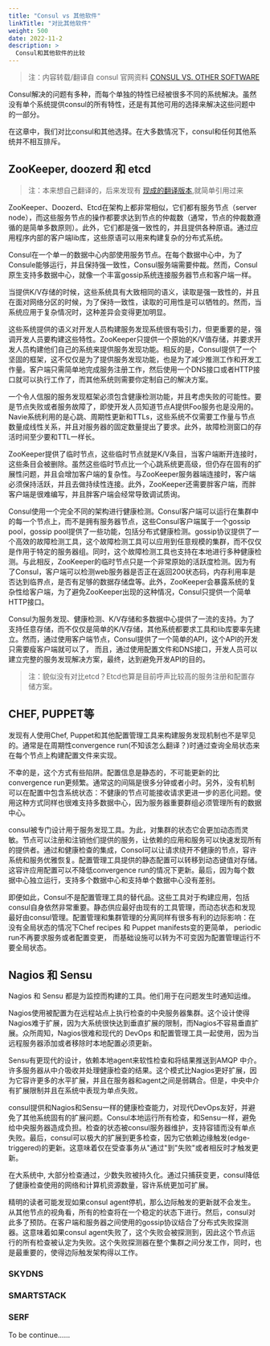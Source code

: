 ```yaml
---
title: "Consul vs 其他软件"
linkTitle: "对比其他软件"
weight: 500
date: 2022-11-2
description: >
  Consul和其他软件的比较
---
```






> 注：内容转载/翻译自 consul 官网资料 [CONSUL VS. OTHER SOFTWARE](https://www.consul.io/intro/vs/index.html)

Consul解决的问题有多种，而每个单独的特性已经被很多不同的系统解决。虽然没有单个系统提供consul的所有特性，还是有其他可用的选择来解决这些问题中的一部分。

在这章中，我们对比consul和其他选择。在大多数情况下，consul和任何其他系统并不相互排斥。

## ZooKeeper, doozerd 和 etcd

> 注：本来想自己翻译的，后来发现有 [现成的翻译版本](http://dockone.io/article/300),就简单引用过来

ZooKeeper、Doozerd、Etcd在架构上都非常相似，它们都有服务节点（server node），而这些服务节点的操作都要求达到节点的仲裁数（通常，节点的仲裁数遵循的是简单多数原则）。此外，它们都是强一致性的，并且提供各种原语。通过应用程序内部的客户端lib库，这些原语可以用来构建复杂的分布式系统。

Consul在一个单一的数据中心内部使用服务节点。在每个数据中心中，为了Consule能够运行，并且保持强一致性，Consul服务端需要仲裁。然而，Consul原生支持多数据中心，就像一个丰富gossip系统连接服务器节点和客户端一样。

当提供K/V存储的时候，这些系统具有大致相同的语义，读取是强一致性的，并且在面对网络分区的时候，为了保持一致性，读取的可用性是可以牺牲的。然而，当系统应用于复杂情况时，这种差异会变得更加明显。

这些系统提供的语义对开发人员构建服务发现系统很有吸引力，但更重要的是，强调开发人员要构建这些特性。ZooKeeper只提供一个原始的K/V值存储，并要求开发人员构建他们自己的系统来提供服务发现功能。相反的是，Consul提供了一个坚固的框架，这不仅仅是为了提供服务发现功能，也是为了减少推测工作和开发工作量。客户端只需简单地完成服务注册工作，然后使用一个DNS接口或者HTTP接口就可以执行工作了，而其他系统则需要你定制自己的解决方案。

一个令人信服的服务发现框架必须包含健康检测功能，并且考虑失败的可能性。要是节点失败或者服务故障了，即使开发人员知道节点A提供Foo服务也是没用的。Navie系统利用的是心跳、周期性更新和TTLs，这些系统不仅需要工作量与节点数量成线性关系，并且对服务器的固定数量提出了要求。此外，故障检测窗口的存活时间至少要和TTL一样长。

ZooKeeper提供了临时节点，这些临时节点就是K/V条目，当客户端断开连接时，这些条目会被删除。虽然这些临时节点比一个心跳系统更高级，但仍存在固有的扩展性问题，并且会增加客户端的复杂性。与ZooKeeper服务器端连接时，客户端必须保持活跃，并且去做持续性连接。此外，ZooKeeper还需要胖客户端，而胖客户端是很难编写，并且胖客户端会经常导致调试质询。

Consul使用一个完全不同的架构进行健康检测。Consul客户端可以运行在集群中的每一个节点上，而不是拥有服务器节点，这些Consul客户端属于一个gossip pool，gossip pool提供了一些功能，包括分布式健康检测。gossip协议提供了一个高效的故障检测工具，这个故障检测工具可以应用到任意规模的集群，而不仅仅是作用于特定的服务器组。同时，这个故障检测工具也支持在本地进行多种健康检测。与此相反，ZooKeeper的临时节点只是一个非常原始的活跃度检测。因为有了Consul，客户端可以检测web服务器是否正在返回200状态码，内存利用率是否达到临界点，是否有足够的数据存储盘等。此外，ZooKeeper会暴露系统的复杂性给客户端，为了避免ZooKeeper出现的这种情况，Consul只提供一个简单HTTP接口。

Consul为服务发现、健康检测、K/V存储和多数据中心提供了一流的支持。为了支持任意存储，而不仅仅是简单的K/V存储，其他系统都要求工具和lib库要率先建立。然而，通过使用客户端节点，Consul提供了一个简单的API，这个API的开发只需要瘦客户端就可以了， 而且，通过使用配置文件和DNS接口，开发人员可以建立完整的服务发现解决方案，最终，达到避免开发API的目的。

> 注：貌似没有对比etcd？Etcd也算是目前呼声比较高的服务注册和配置存储方案。

## CHEF, PUPPET等

发现有人使用Chef, Puppet和其他配置管理工具来构建服务发现机制也不是罕见的。通常是在周期性convergence run(不知该怎么翻译？)时通过查询全局状态来在每个节点上构建配置文件来实现。

不幸的是，这个方式有些陷阱。配置信息是静态的，不可能更新的比convergence run更频繁。通常这的间隔是很多分钟或者小时。另外，没有机制可以在配置中包含系统状态：不健康的节点可能接收请求更进一步的恶化问题。使用这种方式同样也很难支持多数据中心，因为服务器重要群组必须管理所有的数据中心。

consul被专门设计用于服务发现工具。为此，对集群的状态它会更加动态而灵敏。节点可以注册和注销他们提供的服务，让依赖的应用和服务可以快速发现所有的提供者。通过和健康检查的集成，Consol可以让请求绕开不健康的节点，容许系统和服务优雅恢复。配置管理工具提供的静态配置可以转移到动态键值对存储。这容许应用配置可以不降低convergence run的情况下更新。最后，因为每个数据中心独立运行，支持多个数据中心和支持单个数据中心没有差别。

即便如此，Consul不是配置管理工具的替代品。这些工具对于构建应用，包括consul自身依然非常重要。静态供应最好由现有的工具管理，而动态状态和发现最好由consul管理。配置管理和集群管理的分离同样有很多有利的边际影响：在没有全局状态的情况下Chef recipes 和 Puppet manifests变的更简单， periodic run不再要求服务或者配置变更， 而基础设施可以转为不可变因为配置管理运行不要全局状态。

## Nagios 和 Sensu

Nagios 和 Sensu 都是为监控而构建的工具。他们用于在问题发生时通知运维。

Nagios使用被配置为在远程站点上执行检查的中央服务器集群。这个设计使得Nagios难于扩展，因为大系统很快达到垂直扩展的限制，而Nagios不容易垂直扩展。众所周知，Nagios很难和现代的 DevOps 和配置管理工具一起使用，因为当远程服务器添加或者移除时本地配置必须更新。

Sensu有更现代的设计，依赖本地agent来软性检查和将结果推送到AMQP 中介。许多服务器从中介吸收并处理健康检查的结果。这个模式比Nagios更好扩展，因为它容许更多的水平扩展，并且在服务器和agent之间是弱耦合。但是，中央中介有扩展限制并且在系统中表现为单点失败。

consul提供和Nagios和Sensu一样的健康检查能力，对现代DevOps友好，并避免了其他系统固有的扩展问题。Consul本地运行所有检查，和Sensu一样，避免给中央服务器造成负担。检查的状态被consul服务器维护，支持容错而没有单点失败。最后，consul可以极大的扩展到更多检查，因为它依赖边缘触发(edge-triggered)的更新。这意味着仅在受查事务从"通过"到"失败"或者相反时才触发更新。

在大系统中, 大部分检查通过，少数失败被持久化。通过只捕获变更，consul降低了健康检查使用的网络和计算机资源数量，容许系统更加可扩展。

精明的读者可能发现如果consul agent停机，那么边际触发的更新就不会发生。从其他节点的视角看，所有的检查将在一个稳定的状态下进行。然后，consul对此多了预防。在客户端和服务器之间使用的gossip协议结合了分布式失败探测器。这意味着如果consul agent失败了，这个失败会被探测到，因此这个节点运行的所有检查被认定为失败。这个失败探测器在整个集群之间分发工作，同时，也是最重要的，使得边际触发架构得以工作。

### SKYDNS

### SMARTSTACK

### SERF

To be continue......